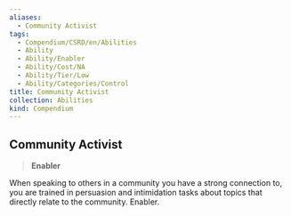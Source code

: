 ```yaml
---
aliases:
  - Community Activist
tags:
  - Compendium/CSRD/en/Abilities
  - Ability
  - Ability/Enabler
  - Ability/Cost/NA
  - Ability/Tier/Low
  - Ability/Categories/Control
title: Community Activist
collection: Abilities
kind: Compendium
---
```

## Community Activist  
>**Enabler**
  
When speaking to others in a community you have a strong connection to, you are trained in persuasion and intimidation tasks about topics that directly relate to the community. Enabler.